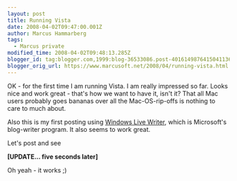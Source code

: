 ```yaml
---
layout: post
title: Running Vista
date: 2008-04-02T09:47:00.001Z
author: Marcus Hammarberg
tags:
  - Marcus private
modified_time: 2008-04-02T09:48:13.285Z
blogger_id: tag:blogger.com,1999:blog-36533086.post-4016149876415041136
blogger_orig_url: https://www.marcusoft.net/2008/04/running-vista.html
---
```


OK - for the first time I am running Vista. I am really impressed so
far. Looks nice and work great - that's how we want to have it, isn't
it? That all Mac users probably goes bananas over all the
Mac-OS-rip-offs is nothing to care to much about.

Also this is my first posting using <a
href="http://windowslivewriter.spaces.live.com/blog/cns!D85741BB5E0BE8AA!174.entry"
target="_blank">Windows Live Writer</a>, which is Microsoft's
blog-writer program. It also seems to work great.

Let's post and see

**\[UPDATE... five seconds later\]**

Oh yeah - it works ;)
